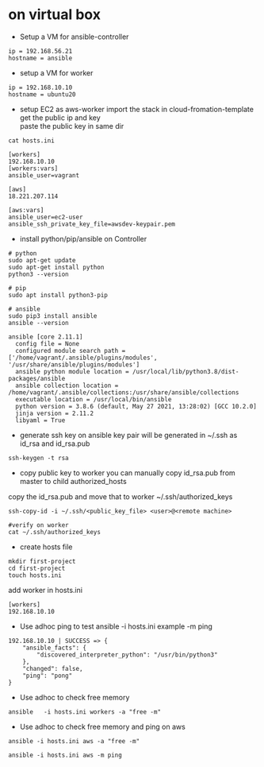 # on virtual box

* Setup a VM for ansible-controller
```
ip = 192.168.56.21
hostname = ansible
```
* setup a VM for worker
```
ip = 192.168.10.10
hostname = ubuntu20
```

* setup EC2 as aws-worker
import the stack in cloud-fromation-template  
get the public ip and key  
paste the public key in same dir
```
cat hosts.ini

[workers]
192.168.10.10
[workers:vars]
ansible_user=vagrant

[aws]
18.221.207.114

[aws:vars]
ansible_user=ec2-user
ansible_ssh_private_key_file=awsdev-keypair.pem

```

* install python/pip/ansible on Controller
```
# python
sudo apt-get update
sudo apt-get install python
python3 --version

# pip
sudo apt install python3-pip

# ansible
sudo pip3 install ansible
ansible --version

ansible [core 2.11.1]
  config file = None
  configured module search path = ['/home/vagrant/.ansible/plugins/modules', '/usr/share/ansible/plugins/modules']
  ansible python module location = /usr/local/lib/python3.8/dist-packages/ansible
  ansible collection location = /home/vagrant/.ansible/collections:/usr/share/ansible/collections
  executable location = /usr/local/bin/ansible
  python version = 3.8.6 (default, May 27 2021, 13:28:02) [GCC 10.2.0]
  jinja version = 2.11.2
  libyaml = True
```

* generate ssh key on ansible
key pair will be generated in ~/.ssh as id_rsa and id_rsa.pub
```
ssh-keygen -t rsa
```

* copy public key to worker
you can manually copy id_rsa.pub from master to child authorized_hosts

copy the id_rsa.pub and move that to worker ~/.ssh/authorized_keys
```
ssh-copy-id -i ~/.ssh/<public_key_file> <user>@<remote machine>

#verify on worker
cat ~/.ssh/authorized_keys
```

* create hosts file
```
mkdir first-project
cd first-project
touch hosts.ini
```

add worker in hosts.ini
```
[workers]
192.168.10.10
```

* Use adhoc ping to test
ansible -i hosts.ini example -m ping 
```
192.168.10.10 | SUCCESS => {
    "ansible_facts": {
        "discovered_interpreter_python": "/usr/bin/python3"
    },
    "changed": false,
    "ping": "pong"
}
```

* Use adhoc to check free memory
```
ansible   -i hosts.ini workers -a "free -m"
```

* Use adhoc to check free memory and ping on aws
```
ansible -i hosts.ini aws -a "free -m"

ansible -i hosts.ini aws -m ping 
```
